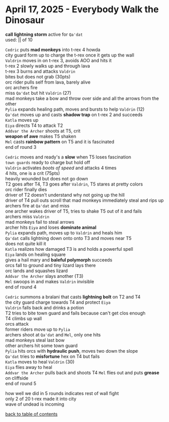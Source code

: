 # April 17, 2025 - Everybody Walk the Dinosaur

**call lightning storm** active for `Qa'dat`  
used: ||  of 10  

`Cedric` puts **mad monkeys** into t-rex 4 howda  
city guard form up to charge the t-rex once it gets up the wall  
`Valdrin` moves in on t-rex 3, avoids AOO and hits it  
t-rex 2 slowly walks up and through lava  
t-rex 3 burns and attacks `Valdrin`  
bites but does not grab (30pts)  
orc rider pulls self from lava, barely alive  
orc archers fire  
miss `Qa'dat` but hit `Valdrin` (27)  
mad monkeys take a bow and throw over side and all the arrows from the other  
`Pylia` expands healing path, moves and bursts to help `Valdrin` (12)  
`Qa'dat` moves up and casts **shadow trap** on t-rex 2 and succeeds  
`Katla` moves up  
`Eiya` directs T4 to attack T2  
`Addvar the Archer` shoots at T5, crit  
**weapon of awe** makes T5 shaken  
`Mel` casts **rainbow pattern** on T5 and it is fascinated  
end of round 3  

`Cedric` moves and ready's a **slow** when T5 loses fascination  
`town guards` ready to charge but hold off  
`Valdrin` activates _boots of speed_ and attacks 4 times    
4 hits, one is a crit (75pts)  
heavily wounded but does not go down  
T2 goes after T4, T3 goes after `Valdrin`, T5 stares at pretty colors  
orc rider finally dies  
driver of T2 doesn't understand why not going up the hill  
driver of T4 pull outs scroll that mad monkeys immediately steal and rips up  
archers fire at `Qa'dat` and miss  
one archer wakes driver of T5, tries to shake T5 out of it and fails  
archers miss `Valdrin`  
mad monkeys fail to steal arrows   
archer hits `Eiya` and loses **dominate animal**  
`Pylia` expands path, moves up to `Valdrin` and heals him  
`Qa'dat` calls lightning down onto onto T3 and moves near T5  
does not quite kill it  
`Katla` realizes how damaged T3 is and holds a powerful spell  
`Eiya` lands on healing square  
gives a hail mary and **baleful polymorph** succeeds    
orcs fall to ground and tiny lizard lays there  
orc lands and squashes lizard  
`Addvar the Archer` slays another (T3)  
`Mel` swoops in and makes `Valdrin` invisible  
end of round 4  

`Cedric` summons a bralani that casts **lightning bolt** on T2 and T4  
the city guard charge towards T4 and protect `Eiya`  
`Valdrin` falls back and drinks a potion  
T2 tries to bite town guard and fails because can't get clos enough  
T4 climbs up wall  
orcs attack  
former riders move up to `Pylia`  
archers shoot at `Qa'dat` and `Mel`, only one hits    
mad monkeys steal last bow  
other archers hit some town guard  
`Pylia` hits orcs with **hydraulic push**, moves two down the slope  
`Qa'dat` tries to **misfortune** hex on T4 but fails  
`Katla` moves to heal `Valdrin` (30)  
`Eiya` flies away to heal  
`Addvar the Archer` pulls back and shoots T4
`Mel` flies out and puts **grease** on cliffside    
end of round 5  

how well we did in 5 rounds indicates rest of wall fight  
only 2 of 20 t-rex made it into city  
wave of undead is incoming  


[back to table of contents](/sessions/README.md)
